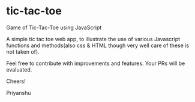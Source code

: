 # tic-tac-toe
Game of Tic-Tac-Toe using JavaScript

A simple tic tac toe web app, to illustrate the use of various Javascript functions and methods(also css & HTML though very well care of these is not taken of).

Feel free to contribute with improvements and features. Your PRs will be evaluated.

Cheers!

Priyanshu
